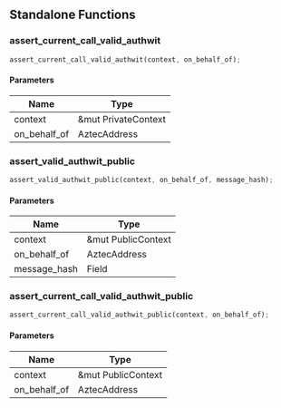 ## Standalone Functions

### assert_current_call_valid_authwit

```rust
assert_current_call_valid_authwit(context, on_behalf_of);
```

#### Parameters
| Name | Type |
| --- | --- |
| context | &mut PrivateContext |
| on_behalf_of | AztecAddress |

### assert_valid_authwit_public

```rust
assert_valid_authwit_public(context, on_behalf_of, message_hash);
```

#### Parameters
| Name | Type |
| --- | --- |
| context | &mut PublicContext |
| on_behalf_of | AztecAddress |
| message_hash | Field |

### assert_current_call_valid_authwit_public

```rust
assert_current_call_valid_authwit_public(context, on_behalf_of);
```

#### Parameters
| Name | Type |
| --- | --- |
| context | &mut PublicContext |
| on_behalf_of | AztecAddress |

